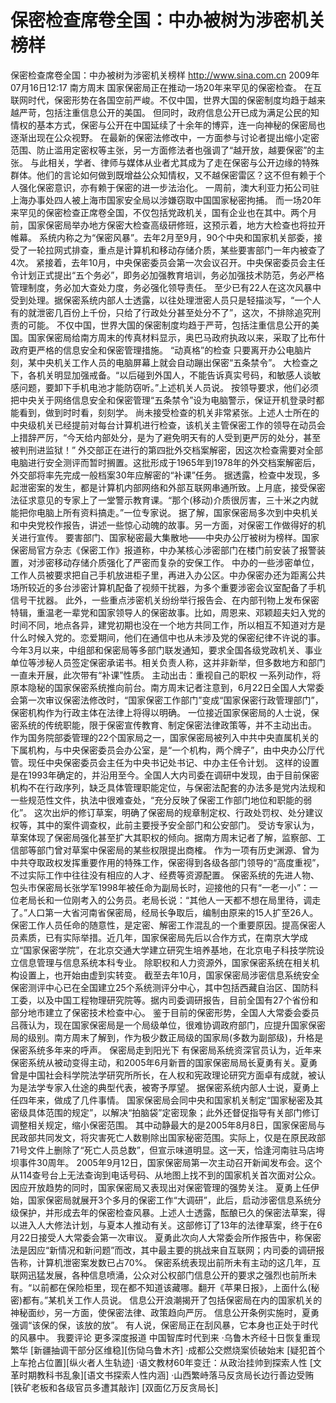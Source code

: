 # 保密检查席卷全国：中办被树为涉密机关榜样

保密检查席卷全国：中办被树为涉密机关榜样
http://www.sina.com.cn  2009年07月16日12:17  南方周末
国家保密局正在推动一场20年来罕见的保密检查。
在互联网时代，保密形势在各国空前严峻。不仅中国，世界大国的保密制度均趋于越来越严苛，包括注重信息公开的美国。
但同时，政府信息公开已成为满足公民的知情权的基本方式，保密与公开在中国延续了十余年的博弈，连一向神秘的保密局也逐渐出现在公众视野。
在最新的保密法修改中，一方面参与讨论者提出缩小定密范围、防止滥用定密权等主张，另一方面修法者也强调了“越开放，越要保密”的主张。
与此相关，学者、律师与媒体从业者尤其成为了走在保密与公开边缘的特殊群体。他们的言论如何做到既增益公众知情权，又不越保密雷区？这不但有赖于个人强化保密意识，亦有赖于保密的进一步法治化。
一周前，澳大利亚力拓公司驻上海办事处四人被上海市国家安全局以涉嫌窃取中国国家秘密拘捕。
而一场20年来罕见的保密检查正席卷全国，不仅包括党政机关，国有企业也在其中。两个月前，国家保密局举办地方保密大检查高级研修班，这预示着，地方大检查也将拉开帷幕。
系统内称之为“保密风暴”。去年2月至9月，90个中央和国家机关部委，接受了一轮拉网式排查，重点是计算机和移动存储介质，某些要害部门一年内被查了4次。
紧接着，去年10月，中央保密委员会第一次会议召开。中央保密委员会主任令计划正式提出“五个务必”，即务必加强教育培训，务必加强技术防范，务必严格管理制度，务必加大查处力度，务必强化领导责任。
至少已有22人在这次风暴中受到处理。据保密系统内部人士透露，以往处理泄密人员只是轻描淡写，“一个人有的就泄密几百份上千份，只给了行政处分甚至处分不了”，这次，不排除追究刑责的可能。
不仅中国，世界大国的保密制度均趋于严苛，包括注重信息公开的美国。国家保密局给南方周末的传真材料显示，奥巴马政府执政以来，采取了比布什政府更严格的信息安全和保密管理措施。
“动真格”的检查
只要离开办公电脑片刻，某中央机关工作人员的电脑屏幕上就会自动蹦出保密“五条禁令”。
大检查之下，各机关明显加强戒备。“以后碰到外国人，不能告诉真实号码，和敏感人谈敏感问题，要卸下手机电池才能防窃听。”上述机关人员说。
按领导要求，他们必须把中央关于网络信息安全和保密管理“五条禁令”设为电脑警示，保证开机登录时都能看到，做到时时看，刻刻学。
尚未接受检查的机关非常紧张。上述人士所在的中央级机关已经提前对每台计算机进行检查，该机关主管保密工作的领导在动员会上措辞严厉，“今天给内部处分，是为了避免明天有的人受到更严厉的处分，甚至被判刑进监狱！”
外交部正在进行的第四批外交档案解密，因这次检查需要对全部电脑进行安全测评而暂时搁置。这批形成于1965年到1978年的外交档案解密后，外交部将率先完成一般档案30年应解密的“补课”任务。
据透露，检查中发现，多起泄密案的发生，都是计算机内部网络和外部互联网串通所致。上月底，接受保密法征求意见的专家上了一堂警示教育课。“那个(移动)介质很厉害，三十米之内就能把你电脑上所有资料搞走。”一位专家说。
据了解，国家保密局多次到中央机关和中央党校作报告，讲述一些惊心动魄的故事。另一方面，对保密工作做得好的机关进行宣传。
要害部门、国家秘密最大集散地——中央办公厅被树为榜样。国家保密局官方杂志《保密工作》报道称，中办某核心涉密部门在楼门前安装了报警装置，对涉密移动存储介质强化了严密而复杂的安保工作。
中办的一些涉密单位，工作人员被要求把自己手机放进柜子里，再进入办公区。中办保密办还为距离公共场所较近的多台涉密计算机配备了视频干扰器，为多个重要涉密会议室配备了手机信号干扰器。
此外，一些重点涉密机关纷纷举行报告会、在内部刊物上发布保密特辑，重温老一辈党和国家领导人的保密故事。比如，周恩来、邓颖超夫妇入党的时间不同，地点各异，建党初期也没在一个地方共同工作，所以相互不知道对方是什么时候入党的。恋爱期间，他们在通信中也从未涉及党的保密纪律不许说的事。
今年3月以来，中组部和保密局等多部门联发通知，要求全国各级党政机关、事业单位等涉秘人员签定保密承诺书。相关负责人称，这并非新举，但多数地方和部门一直未开展，此次带有“补课”性质。
主动出击：重视自己的职权
一系列动作，将原本隐秘的国家保密系统推向前台。南方周末记者注意到，6月22日全国人大常委会第一次审议保密法修改时，“国家保密工作部门”变成“国家保密行政管理部门”，保密机构作为行政主体在法律上将得以明确。
一位接近国家保密局的人士说，保密系统的传统职能，限于保密宣传教育、制定保密法律政策等，并不主动出击。
作为国务院部委管理的22个国家局之一，国家保密局被列入中共中央直属机关的下属机构，与中央保密委员会办公室，是“一个机构，两个牌子”，由中央办公厅代管。现任中央保密委员会主任为中央书记处书记、中办主任令计划。
这样的设置是在1993年确定的，并沿用至今。全国人大内司委在调研中发现，由于目前保密机构不在行政序列，缺乏具体管理职能定位，与保密法配套的办法多是党内法规和一些规范性文件，执法中很难查处，“充分反映了保密工作部门地位和职能的弱化”。
这次出炉的修订草案，明确了保密局的规章制定权、行政处罚权、处分建议权等，其中的案件调查权，此前主要授予安全部门和公安部门。
受访专家认为，草案体现了保密局强化甚至扩大其职权的倾向。据南方周末记者了解，监察部、工信部等部门曾对草案中保密局的某些权限提出商榷。
作为一项有历史渊源、曾为中共夺取政权发挥重要作用的特殊工作，保密得到各级各部门领导的“高度重视”，不过实际工作中往往没有相应的人才、经费等资源配置。
保密系统的先进人物、包头市保密局长张学军1998年被任命为副局长时，迎接他的只有“一老一小”：一位老局长和一位刚考入的公务员。老局长说：“其他人一天都不想在局里待，调走了。”人口第一大省河南省保密局，经局长争取后，编制由原来的15人扩至26人。
保密工作人员任命的随意性，是定密、解密工作混乱的一个重要原因。提高保密人员素质，已有实际举措。近几年，国家保密局先后以合作方式，在南京大学成立“国家保密学院”，在北京交通大学建立研究生培养基地，在北京电子科技学院设立信息管理与信息系统本科专业。
除职权和人力资源外，国家保密系统在相关机构设置上，也开始由虚到实转变。
截至去年10月，国家保密局涉密信息系统安全保密测评中心已在全国建立25个系统测评分中心，其中包括西藏自治区、国防科工委，以及中国工程物理研究院等。据内司委调研报告，目前全国有27个省份和部分地市建立了保密技术检查中心。
鉴于目前的保密形势，全国人大常委会委员吕薇认为，现在国家保密局是一个局级单位，很难协调政府部门，应提升国家保密局的级别。南方周末了解到，作为极少数正局级的国家局(多数为副部级)，升格是保密系统多年来的呼声。
保密局走到阳光下
有保密局系统资深官员认为，近年来保密系统从被动变得主动，和2005年6月新晋的国家保密局局长夏勇有关。夏勇曾是中国社会科学院法学研究所所长，在人权和宪政理论研究方面卓有成就，被认为是法学专家入仕途的典型代表，被寄予厚望。
据保密系统内部人士说，夏勇上任四年来，做成了几件事情。
国家保密局会同中央和国家机关制定“国家秘密及其密级具体范围的规定”，以解决“拍脑袋”定密现象；此外还督促指导有关部门修订调整相关规定，缩小保密范围。
其中动静最大的是2005年8月8日，国家保密局与民政部共同发文，将灾害死亡人数剔除出国家秘密范围。实际上，仅是在原民政部71号文件上删除了“死亡人员总数”，但宣示味道明显。这一天，恰逢河南驻马店垮坝事件30周年。
2005年9月12日，国家保密局第一次主动召开新闻发布会。这个从114查号台上无法查询到电话号码、从地图上找不到的国家机关首次面对公众。
因应开放趋势的同时，国家保密局又表现出对保密管理的强势关注。
夏勇上任伊始，国家保密局就展开3个多月的保密工作“大调研”，此后，启动涉密信息系统分级保护，并形成去年的保密检查风暴。上述人士透露，酝酿已久的保密法草案，得以进入人大修法计划，与夏本人推动有关。这部修订了13年的法律草案，终于在6月22日接受人大常委会第一次审议。
夏勇此次向人大常委会所作报告中，称保密法是因应“新情况和新问题”而改，其中最主要的挑战来自互联网；内司委的调研报告称，计算机泄密案发数已占70%。
保密系统表现出前所未有主动的这几年，互联网迅猛发展，各种信息喷涌，公众对公权部门信息公开的要求之强烈也前所未有。“以前都在保险柜里，现在都不知道该藏哪。翻开《苹果日报》，上面什么(秘密)都有。”某机关工作人员说。
信息公开浪潮揭开了包括保密局在内的国家机关的神秘面纱，另一方面，使保密法律、政策趋向严厉。
信息公开条例实施时，夏勇强调“该保的保，该放的放”。
有人说，保密局正在刮风暴，它本身也正处于时代的风暴中。
我要评论
更多深度报道
中国智库时代到来
·乌鲁木齐经十日恢复重现繁华
[新疆抽调干部分区维稳][伤恸乌鲁木齐]
·成都公交燃烧案侦破始末
[疑犯首个上车抢占位置][纵火者人生轨迹]
·语文教材60年变迁：从政治挂帅到探索人性
[文革时期教科书乱象][语文书探索人性内涵]
·山西繁峙落马反贪局长边行善边受贿
[铁矿老板和各级官员多遭其敲诈] [双面亿万反贪局长]

